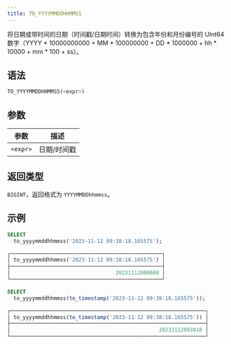 ```yaml
---
title: TO_YYYYMMDDHHMMSS
---
```


将日期或带时间的日期（时间戳/日期时间）转换为包含年份和月份编号的 UInt64 数字（YYYY * 10000000000 + MM * 100000000 + DD * 1000000 + hh * 10000 + mm * 100 + ss）。

## 语法

```sql
TO_YYYYMMDDHHMMSS(<expr>)
```

## 参数

| 参数       | 描述         |
|-----------|--------------|
| `<expr>`  | 日期/时间戳  |

## 返回类型

`BIGINT`，返回格式为 `YYYYMMDDhhmmss`。

## 示例

```sql
SELECT
  to_yyyymmddhhmmss('2023-11-12 09:38:18.165575');

┌─────────────────────────────────────────────────┐
│ to_yyyymmddhhmmss('2023-11-12 09:38:18.165575') │
├─────────────────────────────────────────────────┤
│                                  20231112000000 │
└─────────────────────────────────────────────────┘

SELECT
  to_yyyymmddhhmmss(to_timestamp('2023-11-12 09:38:18.165575'));

┌───────────────────────────────────────────────────────────────┐
│ to_yyyymmddhhmmss(to_timestamp('2023-11-12 09:38:18.165575')) │
├───────────────────────────────────────────────────────────────┤
│                                                20231112093818 │
└───────────────────────────────────────────────────────────────┘
```